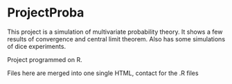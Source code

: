 # ProjectProba

This project is a simulation of multivariate probability theory.
It shows a few results of convergence and central limit theorem.
Also has some simulations of dice experiments.

Project programmed on R.

Files here are merged into one single HTML, contact for the .R files
